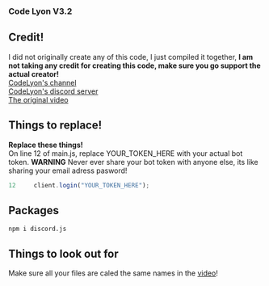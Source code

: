 ### Code Lyon V3.2

## Credit!

I did not originally create any of this code, I just compiled it together, **I am not taking any credit for creating this code, make sure you go support the actual creator!**
<br />[CodeLyon's channel](https://www.youtube.com/channel/UC08G-UJT58SbkdmcOYyOQVw)
<br />[CodeLyon's discord server](https://discord.gg/Mdm5yMs5tc)
<br />[The original video](https://www.youtube.com/watch?v=WGTZgZVVclw&t=3s)

## Things to replace!

**Replace these things!**
<br /> On line 12 of main.js, replace YOUR_TOKEN_HERE with your actual bot token. **WARNING** Never ever share your bot token with anyone else, its like sharing your email adress pasword!

```javascript
12     client.login("YOUR_TOKEN_HERE");
```

## Packages

```
npm i discord.js
```

## Things to look out for

Make sure all your files are caled the same names in the [video](https://www.youtube.com/watch?v=WGTZgZVVclw&t=3s)!
